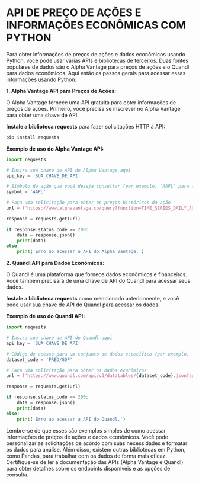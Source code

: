 # API DE PREÇO DE AÇÕES E INFORMAÇÕES ECONÔMICAS COM PYTHON
Para obter informações de preços de ações e dados econômicos usando Python, você pode usar várias APIs e bibliotecas de terceiros. Duas fontes populares de dados são o Alpha Vantage para preços de ações e o Quandl para dados econômicos. Aqui estão os passos gerais para acessar essas informações usando Python:

**1. Alpha Vantage API para Preços de Ações:**

O Alpha Vantage fornece uma API gratuita para obter informações de preços de ações. Primeiro, você precisa se inscrever no Alpha Vantage para obter uma chave de API.

**Instale a biblioteca requests** para fazer solicitações HTTP à API:

```bash
pip install requests
```

**Exemplo de uso do Alpha Vantage API:**

```python
import requests

# Insira sua chave de API do Alpha Vantage aqui
api_key = 'SUA_CHAVE_DE_API'

# Símbolo da ação que você deseja consultar (por exemplo, 'AAPL' para a Apple)
symbol = 'AAPL'

# Faça uma solicitação para obter os preços históricos da ação
url = f'https://www.alphavantage.co/query?function=TIME_SERIES_DAILY_ADJUSTED&symbol={symbol}&apikey={api_key}'

response = requests.get(url)

if response.status_code == 200:
    data = response.json()
    print(data)
else:
    print('Erro ao acessar a API do Alpha Vantage.')
```

**2. Quandl API para Dados Econômicos:**

O Quandl é uma plataforma que fornece dados econômicos e financeiros. Você também precisará de uma chave de API do Quandl para acessar seus dados.

**Instale a biblioteca requests** como mencionado anteriormente, e você pode usar sua chave de API do Quandl para acessar os dados.

**Exemplo de uso do Quandl API:**

```python
import requests

# Insira sua chave de API do Quandl aqui
api_key = 'SUA_CHAVE_DE_API'

# Código de acesso para um conjunto de dados específico (por exemplo, 'FRED/GDP' para o PIB dos EUA)
dataset_code = 'FRED/GDP'

# Faça uma solicitação para obter os dados econômicos
url = f'https://www.quandl.com/api/v3/datatables/{dataset_code}.json?api_key={api_key}'

response = requests.get(url)

if response.status_code == 200:
    data = response.json()
    print(data)
else:
    print('Erro ao acessar a API do Quandl.')
```

Lembre-se de que esses são exemplos simples de como acessar informações de preços de ações e dados econômicos. Você pode personalizar as solicitações de acordo com suas necessidades e formatar os dados para análise. Além disso, existem outras bibliotecas em Python, como Pandas, para trabalhar com os dados de forma mais eficaz. Certifique-se de ler a documentação das APIs (Alpha Vantage e Quandl) para obter detalhes sobre os endpoints disponíveis e as opções de consulta.